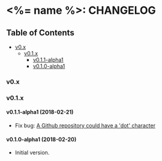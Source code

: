 # <%= name %>: CHANGELOG

## Table of Contents

* [v0.x](#v0.1.x)
  * [v0.1.x](#v0.1.x)
    * [v0.1.1-alpha1](#v0.1.1-alpha1)
    * [v0.1.0-alpha1](#v0.1.0-alpha1)

### <a name="v0.x"> v0.x

### <a name="v0.1.x"> v0.1.x

#### <a name="v0.1.1-alpha1"> v0.1.1-alpha1 (2018-02-21)

* Fix bug: [A Github repository could have a 'dot' character](https://github.com/9fv/node-github-uri-https-parser/issues/2)


#### <a name="v0.1.0-alpha1"> v0.1.0-alpha1 (2018-02-20)

* Initial version.
